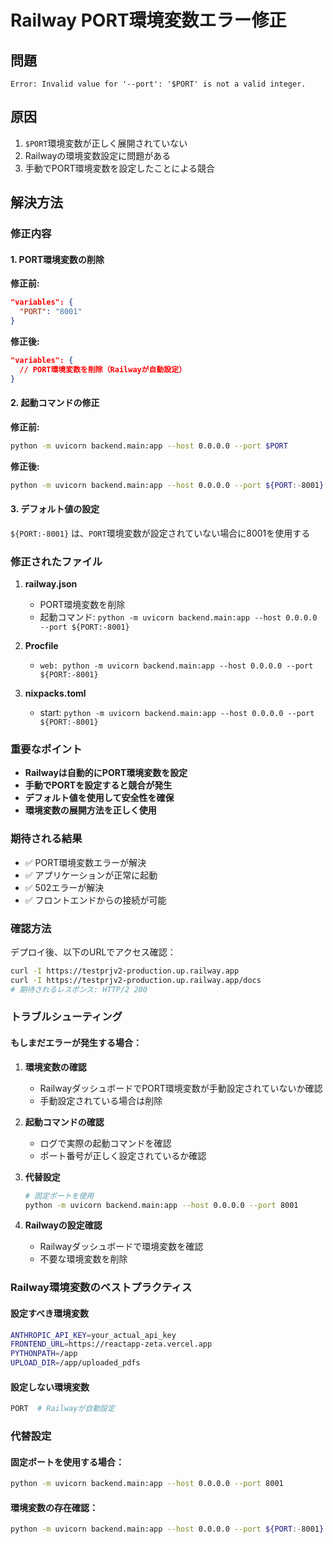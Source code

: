 # Railway PORT環境変数エラー修正

## 問題
```
Error: Invalid value for '--port': '$PORT' is not a valid integer.
```

## 原因
1. `$PORT`環境変数が正しく展開されていない
2. Railwayの環境変数設定に問題がある
3. 手動でPORT環境変数を設定したことによる競合

## 解決方法

### 修正内容

#### 1. PORT環境変数の削除
**修正前:**
```json
"variables": {
  "PORT": "8001"
}
```

**修正後:**
```json
"variables": {
  // PORT環境変数を削除（Railwayが自動設定）
}
```

#### 2. 起動コマンドの修正
**修正前:**
```bash
python -m uvicorn backend.main:app --host 0.0.0.0 --port $PORT
```

**修正後:**
```bash
python -m uvicorn backend.main:app --host 0.0.0.0 --port ${PORT:-8001}
```

#### 3. デフォルト値の設定
`${PORT:-8001}` は、`PORT`環境変数が設定されていない場合に8001を使用する

### 修正されたファイル

1. **railway.json**
   - PORT環境変数を削除
   - 起動コマンド: `python -m uvicorn backend.main:app --host 0.0.0.0 --port ${PORT:-8001}`

2. **Procfile**
   - `web: python -m uvicorn backend.main:app --host 0.0.0.0 --port ${PORT:-8001}`

3. **nixpacks.toml**
   - start: `python -m uvicorn backend.main:app --host 0.0.0.0 --port ${PORT:-8001}`

### 重要なポイント

- **Railwayは自動的にPORT環境変数を設定**
- **手動でPORTを設定すると競合が発生**
- **デフォルト値を使用して安全性を確保**
- **環境変数の展開方法を正しく使用**

### 期待される結果

- ✅ PORT環境変数エラーが解決
- ✅ アプリケーションが正常に起動
- ✅ 502エラーが解決
- ✅ フロントエンドからの接続が可能

### 確認方法

デプロイ後、以下のURLでアクセス確認：
```bash
curl -I https://testprjv2-production.up.railway.app
curl -I https://testprjv2-production.up.railway.app/docs
# 期待されるレスポンス: HTTP/2 200
```

### トラブルシューティング

#### もしまだエラーが発生する場合：

1. **環境変数の確認**
   - RailwayダッシュボードでPORT環境変数が手動設定されていないか確認
   - 手動設定されている場合は削除

2. **起動コマンドの確認**
   - ログで実際の起動コマンドを確認
   - ポート番号が正しく設定されているか確認

3. **代替設定**
   ```bash
   # 固定ポートを使用
   python -m uvicorn backend.main:app --host 0.0.0.0 --port 8001
   ```

4. **Railwayの設定確認**
   - Railwayダッシュボードで環境変数を確認
   - 不要な環境変数を削除

### Railway環境変数のベストプラクティス

#### 設定すべき環境変数
```bash
ANTHROPIC_API_KEY=your_actual_api_key
FRONTEND_URL=https://reactapp-zeta.vercel.app
PYTHONPATH=/app
UPLOAD_DIR=/app/uploaded_pdfs
```

#### 設定しない環境変数
```bash
PORT  # Railwayが自動設定
```

### 代替設定

#### 固定ポートを使用する場合：
```bash
python -m uvicorn backend.main:app --host 0.0.0.0 --port 8001
```

#### 環境変数の存在確認：
```bash
python -m uvicorn backend.main:app --host 0.0.0.0 --port ${PORT:-8001}
``` 